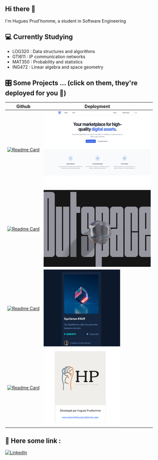 ## Hi there 👋

I'm Hugues Prud'homme, a student in Software Engineering

## 💻 Currently Studying

- LOG320 : Data structures and algorithms
- GTI611 : IP communication networks
- MAT350 : Probability and statistics
- ING472 : Linear algebra and space geometry

## 🎛️ Some Projects ... (click on them, they're deployed for you 🤗)

| Github        | Deployment    |
| ------------- | ------------- |
[![Readme Card](https://github-readme-stats.vercel.app/api/pin/?username=Huguesmmm&repo=digitalhippo)](https://github.com/Huguesmmm/digitalhippoi) | [<img src="https://github.com/Huguesmmm/digitalhippo/blob/main/public/digitalhippo_deployment.png" width="350" height=250>](https://github.com/Huguesmmm/digitalhippo/) |
[![Readme Card](https://github-readme-stats.vercel.app/api/pin/?username=Huguesmmm&repo=3d-blob)](https://github.com/Huguesmmm/3d-blob) | [<img src="https://github.com/Huguesmmm/3d-blob/blob/main/src/assets/Readme/3d-blob_preview.png" width="350" height=250>](https://huguesmmm.github.io/3d-blob/) |
|[![Readme Card](https://github-readme-stats.vercel.app/api/pin/?username=Huguesmmm&repo=frontendMentor-nftPreview)](https://github.com/Huguesmmm/frontendMentor-nftPreview) | [<img src="https://github.com/Huguesmmm/frontendMentor-nftPreview/raw/main/public/images/readmePreview.png" width="250" height=250 margin="auto">](https://huguesmmm.github.io/frontendMentor-nftPreview/) |
|[![Readme Card](https://github-readme-stats.vercel.app/api/pin/?username=Huguesmmm&repo=Interventions)](https://github.com/Huguesmmm/Interventions) | [<img src="https://github.com/Huguesmmm/Interventions/blob/73da337bcd115968ec6f0f4df21d1674c10e10ae/src/assets/images/screenshot-deployment.png" width="250" height=250>](https://interventions.vercel.app/accueil) |

## 🤖 Here some link :

[![LinkedIn](https://img.shields.io/badge/LinkedIn-0077B5?style=for-the-badge&logo=linkedin&logoColor=white)](https://www.linkedin.com/in/hugues-prud-homme-9bba43180/)
